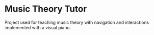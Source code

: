 # Music Theory Tutor

Project used for teaching music theory with navigation and interactions implemented with a visual piano.
